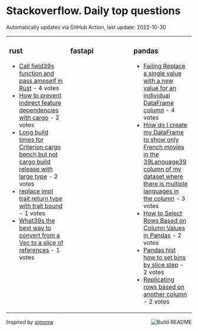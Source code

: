 # Stackoverflow. Daily top questions 

Automatically updates via GitHub Action, last update: <!-- date starts -->2022-10-30<!-- date ends -->


<table><tr><td valign="top" width="33%">

### rust
<!-- rust starts -->
* [Call field39s function and pass ampself in Rust](https://stackoverflow.com/questions/74247722/call-fields-function-and-pass-self-in-rust) - 4 votes
* [How to prevent indirect feature dependencies with cargo](https://stackoverflow.com/questions/74254335/how-to-prevent-indirect-feature-dependencies-with-cargo) - 2 votes
* [Long build times for Criterion cargo bench but not cargo build release with large type](https://stackoverflow.com/questions/74243078/long-build-times-for-criterion-cargo-bench-but-not-cargo-build-release-with-la) - 2 votes
* [replace impl trait return type with trait bound](https://stackoverflow.com/questions/74250863/replace-impl-trait-return-type-with-trait-bound) - 1 votes
* [What39s the best way to convert from a Vec to a slice of references](https://stackoverflow.com/questions/74250699/whats-the-best-way-to-convert-from-a-vec-to-a-slice-of-references) - 1 votes
<!-- rust ends -->
</td><td valign="top" width="34%">


### fastapi
<!-- fastapi starts -->

<!-- fastapi ends -->
</td><td valign="top" width="34%">


### pandas
<!-- pandas starts -->
* [Failing Replace a single value with a new value for an individual DataFrame column](https://stackoverflow.com/questions/74244996/failing-replace-a-single-value-with-a-new-value-for-an-individual-dataframe-col) - 4 votes
* [How do I create my DataFrame to show only French movies in the 39Language39 column of my dataset where there is multiple languages in the column](https://stackoverflow.com/questions/74242920/how-do-i-create-my-dataframe-to-show-only-french-movies-in-the-language-column) - 3 votes
* [How to Select Rows Based on Column Values in Pandas](https://stackoverflow.com/questions/74243110/how-to-select-rows-based-on-column-values-in-pandas) - 2 votes
* [Pandas hist how to set bins by slice step](https://stackoverflow.com/questions/74249327/pandas-hist-how-to-set-bins-by-slice-step) - 2 votes
* [Replicating rows based on another column](https://stackoverflow.com/questions/74243243/replicating-rows-based-on-another-column) - 2 votes
<!-- pandas ends -->
</td></tr></table>

<a href="https://github.com/hp0404/hp0404/actions"><img src="https://github.com/hp0404/hp0404/workflows/Build%20README/badge.svg" align="right" alt="Build README"></a> <p>*Inspired by  [simonw](https://github.com/simonw/simonw)*</p>
